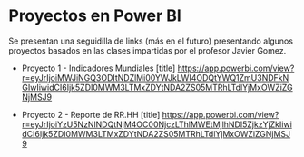 # Proyectos en Power BI
Se presentan una seguidilla de links (más en el futuro) presentando algunos proyectos basados en
las clases impartidas por el profesor Javier Gomez.

* Proyecto 1 - Indicadores Mundiales 
[title] https://app.powerbi.com/view?r=eyJrIjoiMWJiNGQ3ODItNDZlMi00YWJkLWI4ODQtYWQ1ZmU3NDFkNGIwIiwidCI6Ijk5ZDI0MWM3LTMxZDYtNDA2ZS05MTRhLTdlYjMxOWZiZGNjMSJ9


* Proyecto 2 - Reporte de RR.HH
[title] https://app.powerbi.com/view?r=eyJrIjoiYzU5NzNlNDQtNjM4OC00NjczLThlMWEtMjlhNDI5ZjkzYjZkIiwidCI6Ijk5ZDI0MWM3LTMxZDYtNDA2ZS05MTRhLTdlYjMxOWZiZGNjMSJ9


